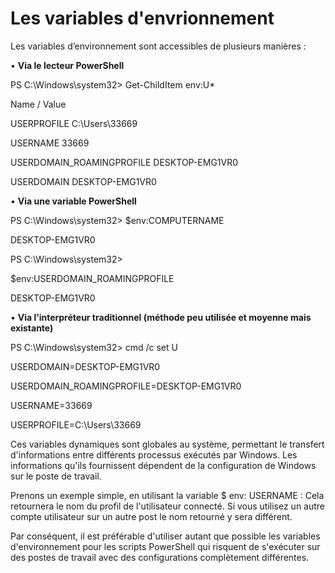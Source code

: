 # Les variables d'envrionnement 

Les variables d’environnement sont accessibles de plusieurs manières : 

 

• __Via le lecteur PowerShell__


PS C:\Windows\system32> Get-ChildItem env:U* 
  

Name / Value 

USERPROFILE                    C:\Users\33669 

USERNAME                       33669 

USERDOMAIN_ROAMINGPROFILE      DESKTOP-EMG1VR0 

USERDOMAIN                     DESKTOP-EMG1VR0 

 

• __Via une variable PowerShell__ 


PS C:\Windows\system32> $env:COMPUTERNAME 

DESKTOP-EMG1VR0 

PS C:\Windows\system32> 

 $env:USERDOMAIN_ROAMINGPROFILE                                                                  

 DESKTOP-EMG1VR0 

 

• __Via l’interpréteur traditionnel (méthode peu utilisée et moyenne mais existante)__ 




PS C:\Windows\system32> cmd /c set U 

USERDOMAIN=DESKTOP-EMG1VR0 

USERDOMAIN_ROAMINGPROFILE=DESKTOP-EMG1VR0 

USERNAME=33669 

USERPROFILE=C:\Users\33669 

 


Ces variables dynamiques sont globales au système, permettant le transfert d'informations entre différents processus exécutés par Windows. Les informations qu'ils fournissent dépendent de la configuration de Windows sur le poste de travail. 

Prenons un exemple simple, en utilisant la variable $ env: USERNAME : Cela retournera le nom du profil de l'utilisateur connecté. Si vous utilisez un autre compte utilisateur sur un autre post le nom retourné y sera différent. 

Par conséquent, il est préférable d'utiliser autant que possible les variables d'environnement pour les scripts PowerShell qui risquent de s'exécuter sur des postes de travail avec des configurations complètement différentes. 
